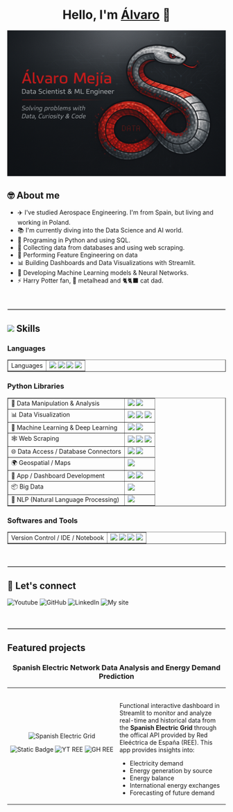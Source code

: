 <div align="center">
<h1 align="center">Hello, I'm <a href="https://linktr.ee/mgalvaro">Álvaro</a> 👋</h1>
</div>
<img src="banner-mgalvaro.png">

## 🤓 About me

- ✈️ I've studied Aerospace Engineering. I'm from Spain, but living and working in Poland.
- 📚 I'm currently diving into the Data Science and AI world.
- 🐍 Programing in Python and using SQL.
- 📝 Collecting data from databases and using web scraping.
- 🔧 Performing Feature Engineering on data
- 📊 Building Dashboards and Data Visualizations with Streamlit.
- 🧠 Developing Machine Learning models & Neural Networks.
- ⚡ Harry Potter fan, 🤘 metalhead and 🐈🐈‍⬛ cat dad.

<br>
<hr style="border: 1px solid #ccc; margin: 20px 0;">

## <img src="https://media2.giphy.com/media/QssGEmpkyEOhBCb7e1/giphy.gif?cid=ecf05e47a0n3gi1bfqntqmob8g9aid1oyj2wr3ds3mg700bl&rid=giphy.gif" width ="25"><b> Skills</b>

<!-- Languages -->
<h3>Languages</h3>
<table border="1" cellspacing="0" cellpadding="5">
  <tr>
    <td>Languages</td>
    <td>
      <img src="https://img.shields.io/badge/Python-%233776AB?style=plastic&logo=python&logoColor=%23ffffff" />
      <img src="https://img.shields.io/badge/SQL-%233776AB?style=plastic&logo=sql&logoColor=%23ffffff" />
      <img src="https://img.shields.io/badge/Matlab-%233776AB?style=plastic&logo=matlab&logoColor=%23ffffff" />
      <img src="https://img.shields.io/badge/HTML-3776AB?style=plastic&logo=html&logoColor=%23ffffff" />
    </td>
  </tr>
</table>

<!-- Python Libraries -->
<h3>Python Libraries</h3>
<table border="1" cellspacing="0" cellpadding="5">
  <tr>
    <td>🧮 Data Manipulation & Analysis</td>
    <td>
      <img src="https://img.shields.io/badge/Pandas-%23e62710?style=plastic&logo=pandas&logoColor=%23ffffff" />
      <img src="https://img.shields.io/badge/NumPy-%23e62710?style=plastic&logo=numpy&logoColor=%23ffffff" />
    </td>
  </tr>
  <tr>
    <td>📊 Data Visualization</td>
    <td>
      <img src="https://img.shields.io/badge/Matplotlib-%23dea612?style=plastic&logo=matplotlib&logoColor=%23ffffff" />
      <img src="https://img.shields.io/badge/Seaborn-%23dea612?style=plastic&logo=seaborn&logoColor=%23ffffff" />
      <img src="https://img.shields.io/badge/Plotly-%23dea612?style=plastic&logo=plotly&logoColor=%23ffffff" />
    </td>
  </tr>
  <tr>
    <td>🤖 Machine Learning & Deep Learning</td>
    <td>
      <img src="https://img.shields.io/badge/Scikit%20learn-15ce77?style=plastic&logo=scikit-learn&logoColor=%23ffffff" />
      <img src="https://img.shields.io/badge/TensorFlow%20%2F%20Keras-15ce77?style=plastic&logo=tensorflow&logoColor=%23ffffff" />
    </td>
  </tr>
  <tr>
    <td>🕸️ Web Scraping</td>
    <td>
      <img src="https://img.shields.io/badge/BeautifulSoup-1c7a20?style=plastic&logo=BeautifulSoup&logoColor=%23ffffff" />
      <img src="https://img.shields.io/badge/requests-1c7a20?style=plastic&logo=requests&logoColor=%23ffffff" />
      <img src="https://img.shields.io/badge/Selenium-1c7a20?style=plastic&logo=Selenium&logoColor=%23ffffff" />
    </td>
  </tr>
  <tr>
    <td>🌐 Data Access / Database Connectors</td>
    <td>
      <img src="https://img.shields.io/badge/MySQL-4479A1?style=plastic&logo=mysql&logoColor=%23ffffff" />
      <img src="https://img.shields.io/badge/SQLAlchemy-4479A1?style=plastic&logo=sqlalchemy&logoColor=%23ffffff" />
    </td>
  </tr>
  <tr>
    <td>🌍 Geospatial / Maps</td>
    <td>
      <img src="https://img.shields.io/badge/Folium-%234bd4d2?style=plastic&logo=folium&logoColor=%23ffffff" />
    </td>
  </tr>
  <tr>
    <td>📱 App / Dashboard Development</td>
    <td>
      <img src="https://img.shields.io/badge/Streamlit-%23921cfa?style=plastic&logo=streamlit&logoColor=%23ffffff" />
      <img src="https://img.shields.io/badge/Dash-%23921cfa?style=plastic&logo=dash&logoColor=%23ffffff" />
    </td>
  </tr>
  <tr>
    <td>📦 Big Data</td>
    <td>
      <img src="https://img.shields.io/badge/Pyspark-%23064cee?style=plastic&logo=pyspark&logoColor=%23ffffff" />
    </td>
  </tr>
  <tr>
    <td>🧠 NLP (Natural Language Processing)</td>
    <td>
      <img src="https://img.shields.io/badge/NLTK-ea0db8?style=plastic&logo=nltk&logoColor=%23ffffff" />
    </td>
  </tr>
</table>

<!-- Tools -->
<h3>Softwares and Tools</h3>
<table border="1" cellspacing="0" cellpadding="5">
  <tr>
    <td>Version Control / IDE / Notebook</td>
    <td>
      <img src="https://img.shields.io/badge/Git-%23F05032?style=plastic&logo=git&logoColor=%23ffffff" />
      <img src="https://img.shields.io/badge/GitHub-%23181717?style=plastic&logo=github&logoColor=%23ffffff" />
      <img src="https://img.shields.io/badge/VS%20Code-blue?style=plastic&logo=visual-studio-code&logoColor=%23ffffff" />
      <img src="https://img.shields.io/badge/Jupyter%20Notebooks-F05032?style=plastic&logo=jupyter&logoColor=%23ffffff" />
    </td>
  </tr>
</table>

<br>
<hr style="border: 1px solid #ccc; margin: 20px 0;">

## 🔗 Let's connect

![Youtube](https://img.shields.io/badge/YouTube-%23dc0909?style=plastic&logo=youtube&logoColor=%23ffffff&link=https%3A%2F%2Fwww.youtube.com%2F%40mgalvaro)
![GitHub](https://img.shields.io/badge/Github-%23181717?style=plastic&logo=github&logoColor=%23ffffff&link=https%3A%2F%2Fgithub.com%2Fmgalvaro)
![LinkedIn](https://img.shields.io/badge/LinkedIn-blue?style=plastic&logo=linkedin&logoColor=%23ffffff&link=https%3A%2F%2Fwww.linkedin.com%2Fin%2Falvaro-mejia-garcia%2F)
![My site](https://img.shields.io/badge/%F0%9F%8C%90-My%20site-44d6ac?style=plastic&cacheSeconds=https%3A%2F%2Falvarodsci.wixsite.com%2Falvaro-mejia)

<br>
<hr style="border: 1px solid #ccc; margin: 20px 0;">

## Featured projects

<table>

<tr>
<h3 align="center">Spanish Electric Network Data Analysis and Energy Demand Prediction</h3>
</tr>

<tr>

<td width="50%">
<div align="center">
<img src="screeshot-app-streamlit-ree.png" width="500" alt="Spanish Electric Grid"></a>
<p>
<img alt="Static Badge" src="https://img.shields.io/badge/Details-%23ff7474?style=for-the-badge&link=https%3A%2F%2Falvarodsci.wixsite.com%2Falvaro-mejia%2Fpost%2Fenergy-insights-dashboard-visualizing-the-spanish-electric-grid">
<img alt="YT REE" src="https://img.shields.io/badge/YouTube-%23ff0000?style=for-the-badge&logo=youtube&link=https%3A%2F%2Fyoutu.be%2FC655JYUN52M">
<img alt="GH REE" src="https://img.shields.io/badge/Code-%23a30000?style=for-the-badge&logo=github&link=https%3A%2F%2Fgithub.com%2Fmgalvaro%2FPFB_red_electrica">
</p>
</div>                                                                                   
</td>

<td width="50%">
<br>
<div align="left">                                       
<p>
Functional interactive dashboard in Streamlit to monitor and analyze real-time and historical data from the <strong>Spanish Electric Grid</strong> 
through the offical API provided by Red Eleéctrica de España (REE). This app provides insights into:
<ul>
  <li>Electricity demand</li>
  <li>Energy generation by source</li>
  <li>Energy balance</li>
  <li>International energy exchanges</li>
  <li>Forecasting of future demand</li>
</ul>

</p>
</div>                                                             
</table>                                                                                 
</div>
<br>

<!--
**mgalvaro/mgalvaro** is a ✨ _special_ ✨ repository because its `README.md` (this file) appears on your GitHub profile.

Here are some ideas to get you started:

- 🔭 I’m currently working on ...
- 🌱 I’m currently learning ...
- 👯 I’m looking to collaborate on ...
- 🤔 I’m looking for help with ...
- 💬 Ask me about ...
- 📫 How to reach me: ...
- 😄 Pronouns: ...
- ⚡ Fun fact: ...
-->
